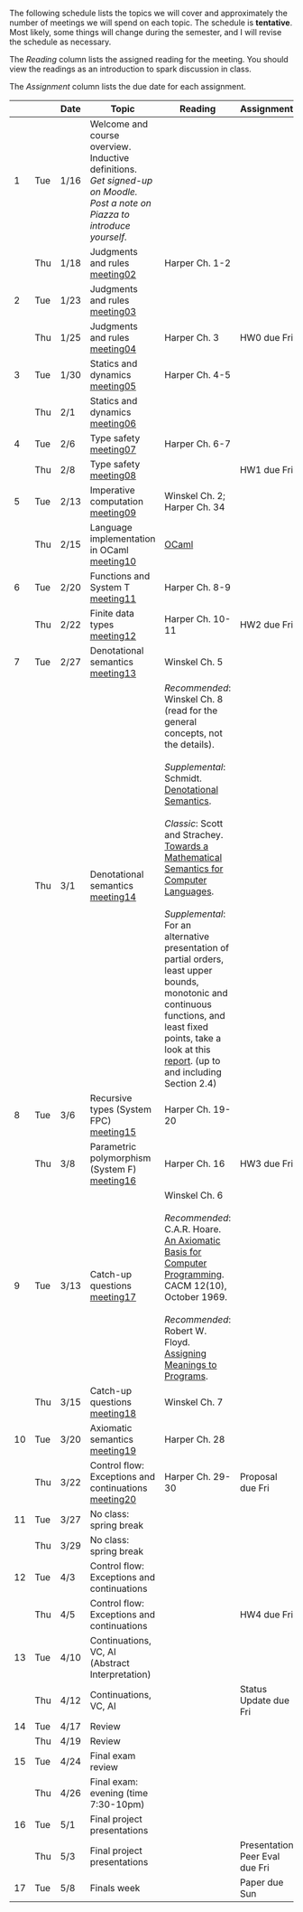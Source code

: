 The following schedule lists the topics we will cover and approximately the number of meetings we will spend on each topic. The schedule is **tentative**. Most likely, some things will change during the semester, and I will revise the schedule as necessary.

The _Reading_ column lists the assigned reading for the meeting. You should view the readings as an introduction to spark discussion in class.

The _Assignment_ column lists the due date for each assignment.

|  |  | Date | Topic | Reading | Assignment |
|----|-----|------|-------------------------------------------------------------------------------------------------------------------------------|------------------|-------------|
| 1 | Tue | 1/16 | Welcome and course overview. Inductive definitions.<br/>*Get signed-up on Moodle.*<br/>*Post a note on Piazza to introduce yourself.* |  |  |
|  | Thu | 1/18 | Judgments and rules<br/>[meeting02] | Harper Ch. 1-2 |  |
| 2 | Tue | 1/23 | Judgments and rules<br/>[meeting03] |  |  |
|  | Thu | 1/25 | Judgments and rules<br/>[meeting04] | Harper Ch. 3 | HW0 due Fri |
| 3 | Tue | 1/30 | Statics and dynamics<br/>[meeting05] | Harper Ch. 4-5 |  |
|  | Thu | 2/1 | Statics and dynamics<br/>[meeting06] |  |  |
| 4 | Tue | 2/6 | Type safety<br/>[meeting07] | Harper Ch. 6-7 |  |
|  | Thu | 2/8 | Type safety<br/>[meeting08] |  | HW1 due Fri |
| 5 | Tue | 2/13 | Imperative computation<br/>[meeting09] | Winskel Ch. 2; Harper Ch. 34 |  |
|  | Thu | 2/15 | Language implementation in OCaml <br/>[meeting10]| [OCaml](.#ocaml) |  |
| 6 | Tue | 2/20 | Functions and System T<br/>[meeting11]| Harper Ch. 8-9 |  |
|  | Thu | 2/22| Finite data types<br/>[meeting12] | Harper Ch. 10-11 | HW2 due Fri |
| 7 | Tue | 2/27 | Denotational semantics<br/>[meeting13] | Winskel Ch. 5 |  |
|  | Thu | 3/1 | Denotational semantics<br/>[meeting14] | _Recommended_: Winskel Ch. 8 (read for the general concepts, not the details).<br/><br/>_Supplemental_: Schmidt. [Denotational Semantics].<br/><br/>_Classic_: Scott and Strachey. [Towards a Mathematical Semantics for Computer Languages].<br/><br/>_Supplemental_: For an alternative presentation of partial orders, least upper bounds, monotonic and continuous functions, and least fixed points, take a look at this [report][A Denotational Semantics for Dataflow with Firing]. (up to and including Section 2.4) |  |
| 8 | Tue | 3/6 | Recursive types (System FPC)<br/>[meeting15] | Harper Ch. 19-20 |  |
|  | Thu | 3/8 | Parametric polymorphism (System F)<br/>[meeting16] | Harper Ch. 16 | HW3 due Fri |
| 9 | Tue | 3/13 | Catch-up questions<br/>[meeting17] | Winskel Ch. 6<br/><br/>_Recommended_: C.A.R. Hoare. [An Axiomatic Basis for Computer Programming]. CACM 12(10), October 1969.<br/></br>_Recommended_: Robert W. Floyd. [Assigning Meanings to Programs]. |  |
|  | Thu | 3/15 | Catch-up questions<br/>[meeting18] | Winskel Ch. 7 |  |
| 10 | Tue | 3/20 | Axiomatic semantics<br/>[meeting19] | Harper Ch. 28 |  |
|  | Thu | 3/22 | Control flow: Exceptions and continuations<br/>[meeting20] | Harper Ch. 29-30 | Proposal due Fri |
| 11 | Tue | 3/27 | No class: spring break |  |  |
|  | Thu | 3/29 | No class: spring break |  |  |
| 12 | Tue | 4/3 | Control flow: Exceptions and continuations |  |  |
|  | Thu | 4/5 | Control flow: Exceptions and continuations |  | HW4 due Fri  |
| 13 | Tue | 4/10 | Continuations, VC, AI (Abstract Interpretation) |  |  |
|  | Thu | 4/12 | Continuations, VC, AI |  | Status Update due Fri |
| 14 | Tue | 4/17 | Review |  |  |
|  | Thu | 4/19 | Review |  |  |
| 15 | Tue | 4/24 | Final exam review |  |  |
|  | Thu | 4/26 | Final exam: evening (time 7:30-10pm) |  |  |
| 16 | Tue | 5/1 | Final project presentations |  |  |
|  | Thu | 5/3 | Final project presentations |  | Presentation Peer Eval due Fri |
| 17 | Tue | 5/8 | Finals week |  | Paper due Sun |

[meeting02]: meetings/meeting02.class.pdf
[meeting03]: meetings/meeting03.class.pdf
[meeting04]: meetings/meeting04.class.pdf
[meeting05]: meetings/meeting05.class.pdf
[meeting06]: meetings/meeting06.class.pdf
[meeting07]: meetings/meeting07.class.pdf
[meeting08]: meetings/meeting08.class.pdf
[meeting09]: meetings/meeting09.class.pdf
[meeting10]: meetings/meeting10.class.pdf
[meeting11]: meetings/meeting11.class.pdf
[meeting12]: meetings/meeting12.class.pdf
[meeting13]: meetings/meeting13.class.pdf
[meeting14]: meetings/meeting14.class.pdf
[meeting15]: meetings/meeting15.class.pdf
[meeting16]: meetings/meeting16.class.pdf
[meeting17]: meetings/meeting17.class.pdf
[meeting18]: meetings/meeting18.class.pdf
[meeting19]: meetings/meeting19.class.pdf
[meeting20]: meetings/meeting20.class.pdf

[Denotational Semantics]: https://www.cs.colorado.edu/~bec/courses/csci5535/reading/densem.pdf
[Towards a Mathematical Semantics for Computer Languages]: https://www.cs.colorado.edu/~bec/courses/csci5535/reading/PRG06.pdf
[A Denotational Semantics for Dataflow with Firing]: https://www.cs.colorado.edu/~bec/courses/csci5535/reading/lee-denote.pdf
[An Axiomatic Basis for Computer Programming]: https://www.cs.colorado.edu/~bec/courses/csci5535/reading/hoare-axioms.pdf
[Assigning Meanings to Programs]: https://www.cs.colorado.edu/~bec/courses/csci5535/reading/floyd-meaning.pdf
